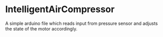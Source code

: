 # IntelligentAirCompressor

A simple arduino file which reads input from pressure sensor and adjusts the state of the motor accordingly.
